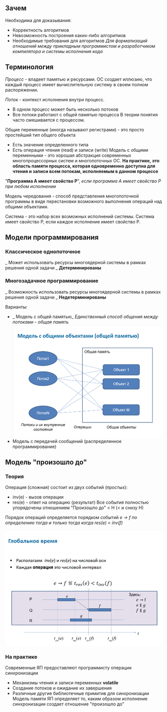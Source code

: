 ## Зачем
Необходима для доказывания:
* Корректность алгоритмов
* Невозможность построения каких-либо алгоритмов
* Необходимые требования для алгоритмов
_Для формализаций отношений между прикладным программистом и разработчиком компилятора и системы исполнения кода_
## Терминология
_Процесс_ - владеет памятью и ресурсами.
ОС создает иллюзию, что каждый процесс имеет вычислительную систему в своем полном распоряжении.

_Поток_ - контекст исполнения внутри процесс.
- В одном процесс может быть несколько потоков
- Все потоки работают с общей памятью процесса
В теории понятия часто смешивается с процессом.

Общие переменные (иногда называют регистрами) - это просто простейший тип общего объекта
* Есть значение определенного типа
* Есть операция чтения (read) и записи (write)
Модель с общими переменными - это хорошая абстракция современных многопроцессорных систем и многопоточных ОС. **На практике, это область памяти процесса, которая одновременно доступна для чтения и записи всем потокам, исполняемым в данном процессе**

"__Программа A имеет свойство P__", _если программа A имеет свойство P при любом исполнении_

Модель чередования - способ представления многопоточной программы в виде перестановки возможного выполнения операций над общими объектами.

Система - это набор всех возможных исполнений системы.
Система имеет свойство P, если каждое исполнение имеет свойство P.

## Модели программирования
### Классическое однопоточное
_ Может использовать ресурсы многоядерной системы в рамках решения одной задачи _
__Детерминированы__
### Многозадачное программирование
_ Возможность использовать ресурсы многоядерной системы в рамках решения одной задачи _
__Недетерминированы__

Варианты:
* _ Модель с общей памятью_
_Единственный способ общения между потоками - общая память_
![Модель с общей памятью.png](Модель%20с%20общей%20памятью.png)
* Модель с передачей сообщений (распределенное программирование)



## Модель "произошло до"

### Теория
Операция (сложная) состоит из двух событий (простых):
* inv(e) - вызов операции
* res(e) - ответ на операцию (результат)
Все события полностью упорядочены отношением "Произошло до" < H (< и снизу H)

Порядок операций определяется порядком событий
_e -> f по определению тогда и только тогда когда res(e) < inv(f)_

![Произошло до на глобальном времени.png](Произошло%20до%20на%20глобальном%20времени.png)

### На практике
Современные ЯП предоставляют программисту операции синхронизации
* Механизмы чтения и записи переменных __volatile__
* Создание потоков и ожидание их завершения
* Различные другие библиотечные примитив для синхронизации
Модель памяти ЯП определяет то, каким образом исполнение синхронизации создает отношение "произошло до"